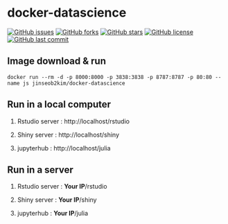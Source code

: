 # docker-datascience

[![GitHub issues](https://img.shields.io/github/issues/jinseob2kim/docker-datascience.svg)](https://github.com/jinseob2kim/docker-datascience/issues)
[![GitHub forks](https://img.shields.io/github/forks/jinseob2kim/docker-datascience.svg)](https://github.com/jinseob2kim/docker-datascience/network)
[![GitHub stars](https://img.shields.io/github/stars/jinseob2kim/docker-datascience.svg)](https://github.com/jinseob2kim/docker-datascience/stargazers)
[![GitHub license](https://img.shields.io/github/license/jinseob2kim/docker-datascience.svg)](https://github.com/jinseob2kim/docker-datascience/blob/master/LICENSE)
[![GitHub last commit](https://img.shields.io/github/last-commit/google/skia.svg)](https://github.com/jinseob2kim/docker-datascience)


## Image download & run

```shell
docker run --rm -d -p 8000:8000 -p 3838:3838 -p 8787:8787 -p 80:80 --name js jinseob2kim/docker-datascience
```

## Run in a local computer

1. Rstudio server : http://localhost/rstudio


2. Shiny server : http://localhost/shiny


3. jupyterhub : http://localhost/julia


## Run in a server

1. Rstudio server : **Your IP**/rstudio


2. Shiny server : **Your IP**/shiny


3. jupyterhub : **Your IP**/julia